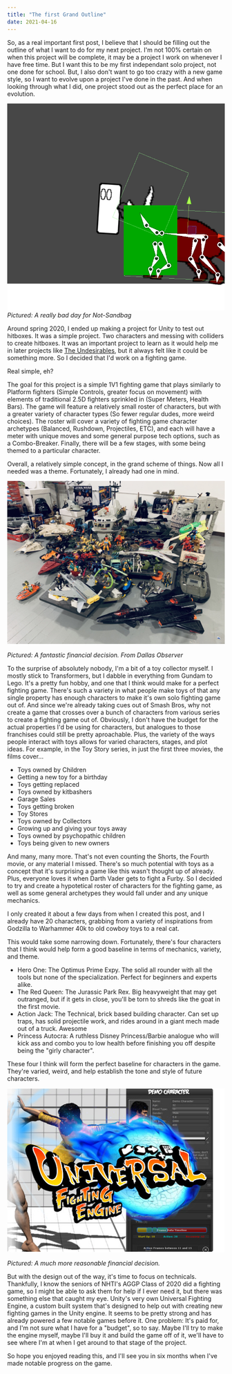 ```yaml
---
title: "The first Grand Outline"
date: 2021-04-16
---
```


So, as a real important first post, I believe that I should be filling out the outline of what I want to do for my next project. I'm not 100% certain on when this project will be complete, it may be a project I work on whenever I have free time. But I want this to be my first independant solo project, not one done for school. But, I also don't want to go too crazy with a new game style, so I want to evolve upon a project I've done in the past. And when looking through what I did, one project stood out as the perfect place for an evolution.

![](/assets/images/Sandbag.png)
*Pictured: A really bad day for Not-Sandbag*

Around spring 2020, I ended up making a project for Unity to test out hitboxes. It was a simple project. Two characters and messing with colliders to create hitboxes. It was an important project to learn as it would help me in later projects like [The Undesirables](/Undesirables/), but it always felt like it could be something more. So I decided that I'd work on a fighting game.

Real simple, eh?

The goal for this project is a simple 1V1 fighting game that plays similarly to Platform fighters (Simple Controls, greater focus on movement) with elements of traditional 2.5D fighters sprinkled in (Super Meters, Health Bars). The game will feature a relatively small roster of characters, but with a greater variety of character types (So fewer regular dudes, more weird choices). The roster will cover a variety of fighting game character archetypes (Balanced, Rushdown, Projectiles, ETC), and each will have a meter with unique moves and some general purpose tech options, such as a Combo-Breaker. Finally, there will be a few stages, with some being themed to a particular character.

Overall, a relatively simple concept, in the grand scheme of things. Now all I needed was a theme. Fortunately, I already had one in mind.

![](/assets/images/vintagetoys-byscotttucker.jpeg)

*Pictured: A fantastic financial decision. From Dallas Observer*

To the surprise of absolutely nobody, I'm a bit of a toy collector myself. I mostly stick to Transformers, but I dabble in everything from Gundam to Lego. It's a pretty fun hobby, and one that I think would make for a perfect fighting game. There's such a variety in what people make toys of that any single property has enough characters to make it's own solo fighting game out of. And since we're already taking cues out of Smash Bros, why not create a game that crosses over a bunch of characters from various series to create a fighting game out of. Obviously, I don't have the budget for the actual properties I'd be using for characters, but analogues to those franchises could still be pretty aproachable. Plus, the variety of the ways people interact with toys allows for varied characters, stages, and plot ideas. For example, in the Toy Story series, in just the first three movies, the films cover...

<ul>
<li>Toys owned by Children</li>
<li>Getting a new toy for a birthday</li>
<li>Toys getting replaced</li>
<li>Toys owned by kitbashers</li>
<li>Garage Sales</li>
<li>Toys getting broken</li>
<li>Toy Stores</li>
<li>Toys owned by Collectors</li>
<li>Growing up and giving your toys away</li>
<li>Toys owned by psychopathic children</li>
<li>Toys being given to new owners</li>
</ul>

And many, many more. That's not even counting the Shorts, the Fourth movie, or any material I missed. There's so much potential with toys as a concept that it's surprising a game like this wasn't thought up of already. Plus, everyone loves it when Darth Vader gets to fight a Furby. So I decided to try and create a hypotetical roster of characters for the fighting game, as well as some general archetypes they would fall under and any unique mechanics.

I only created it about a few days from when I created this post, and I already have 20 characters, grabbing from a variety of inspirations from Godzilla to Warhammer 40k to old cowboy toys to a real cat.

This would take some narrowing down. Fortunately, there's four characters that I think would help form a good baseline in terms of mechanics, variety, and theme.

<ul>
<li>Hero One: The Optimus Prime Expy. The solid all rounder with all the tools but none of the specialization. Perfect for beginners and experts alike.</li>
<li>The Red Queen: The Jurassic Park Rex. Big heavyweight that may get outranged, but if it gets in close, you'll be torn to shreds like the goat in the first movie.</li>
<li>Action Jack: The Technical, brick based building character. Can set up traps, has solid projectile work, and rides around in a giant mech made out of a truck. Awesome</li>
<li>Princess Autocra: A ruthless Disney Princess/Barbie analogue who will kick ass and combo you to low health before finishing you off despite being the "girly character".</li>
</ul>

These four I think will form the perfect baseline for characters in the game. They're varied, weird, and help establish the tone and style of future characters.

![](/assets/images/universal-fighting-engine-basic-15839.jpg)

*Pictured: A much more reasonable financial decision.*

But with the design out of the way, it's time to focus on technicals. Thankfully, I know the seniors of NHTI's AGGP Class of 2020 did a fighting game, so I might be able to ask them for help if I ever need it, but there was something else that caught my eye. Unity's very own Universal Fighting Engine, a custom built system that's designed to help out with creating new fighting games in the Unity engine. It seems to be pretty strong and has already powered a few notable games before it. One problem: It's paid for, and I'm not sure what I have for a "budget", so to say. Maybe I'll try to make the engine myself, maybe I'll buy it and build the game off of it, we'll have to see where I'm at when I get around to that stage of the project.

So hope you enjoyed reading this, and I'll see you in six months when I've made notable progress on the game.
